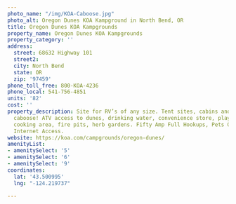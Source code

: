 ```yaml
---
photo_name: "/img/KOA-Caboose.jpg"
photo_alt: Oregon Dunes KOA Kampground in North Bend, OR
title: Oregon Dunes KOA Kampgrounds
property_name: Oregon Dunes KOA Kampgrounds
property_category: ''
address:
  street: 68632 Highway 101
  street2: 
  city: North Bend
  state: OR
  zip: '97459'
phone_toll_free: 800-KOA-4236
phone_local: 541-756-4851
units: '82'
cost: ''
property_description: Site for RV’s of any size. Tent sites, cabins and a vintage
  caboose! ATV access to dunes, drinking water, convenience store, playground, common
  cooking area, fire pits, herb gardens. Fifty Amp Full Hookups, Pets OK, High Speed
  Internet Access.
website: https://koa.com/campgrounds/oregon-dunes/
amenityList:
- amenitySelect: '5'
- amenitySelect: '6'
- amenitySelect: '9'
coordinates:
  lat: '43.500995'
  lng: "-124.219737"

---
```

